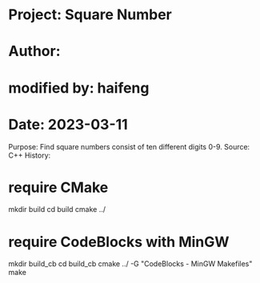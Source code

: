 # Project: Square Number 
# Author: 
# modified by: haifeng
# Date: 2023-03-11

Purpose: Find square numbers consist of ten different digits 0-9.
Source: C++
History: 

# require CMake

mkdir build
cd build
cmake ../

# require CodeBlocks with MinGW
mkdir build_cb
cd build_cb
cmake ../ -G "CodeBlocks - MinGW Makefiles"
make

